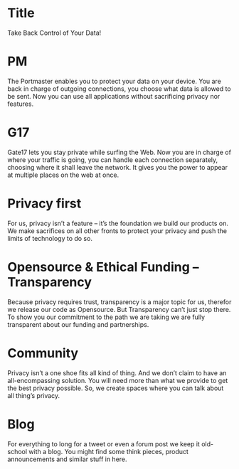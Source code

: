 # Title

Take Back Control of Your Data! 


# PM

The Portmaster enables you to protect your data on your device.
You are back in charge of outgoing connections, you choose what data is allowed to be sent.
Now you can use all applications without sacrificing privacy nor features.


# G17

<!-- With Gate 17 the data you send out into the open internet is secured.
Your data is encrypted on your device and sent out into the world through our secure network. Each connection on its very own path, calculated to minimize exposure on the open web and maximize your privacy. Because each connection is handled and routed separately you leave the network on multiple places at once!


Start with a value – like with PM!  -->


Gate17 lets you stay private while surfing the Web.
Now you are in charge of where your traffic is going, you can handle each connection separately, choosing where it shall leave the network.
It gives you the power to appear at multiple places on the web at once.


# Privacy first

For us, privacy isn’t a feature – it’s the foundation we build our products on.
We make sacrifices on all other fronts to protect your privacy and push the limits of technology to do so.


# Opensource & Ethical Funding – Transparency

Because privacy requires trust, transparency is a major topic for us, therefor we release our code as Opensource.
But Transparency can’t just stop there. To show you our commitment to the path we are taking we are fully transparent about our funding and partnerships.


# Community

Privacy isn’t a one shoe fits all kind of thing. And we don’t claim to have an all-encompassing solution. You will need more than what we provide to get the best privacy possible. So, we create spaces where you can talk about all thing’s privacy.


# Blog

<!-- It would be too much to publish our every thought on our main homepage. So, we share our ideas and discuss topics - all related to privacy - here. -->

For everything to long for a tweet or even a forum post we keep it old-school with a blog.
You might find some think pieces, product announcements and similar stuff in here.
